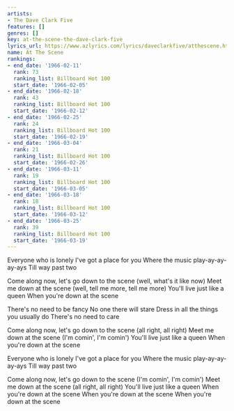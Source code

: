 ```yaml
---
artists:
- The Dave Clark Five
features: []
genres: []
key: at-the-scene-the-dave-clark-five
lyrics_url: https://www.azlyrics.com/lyrics/daveclarkfive/atthescene.html
name: At The Scene
rankings:
- end_date: '1966-02-11'
  rank: 73
  ranking_list: Billboard Hot 100
  start_date: '1966-02-05'
- end_date: '1966-02-18'
  rank: 43
  ranking_list: Billboard Hot 100
  start_date: '1966-02-12'
- end_date: '1966-02-25'
  rank: 24
  ranking_list: Billboard Hot 100
  start_date: '1966-02-19'
- end_date: '1966-03-04'
  rank: 21
  ranking_list: Billboard Hot 100
  start_date: '1966-02-26'
- end_date: '1966-03-11'
  rank: 19
  ranking_list: Billboard Hot 100
  start_date: '1966-03-05'
- end_date: '1966-03-18'
  rank: 18
  ranking_list: Billboard Hot 100
  start_date: '1966-03-12'
- end_date: '1966-03-25'
  rank: 39
  ranking_list: Billboard Hot 100
  start_date: '1966-03-19'
---
```


Everyone who is lonely
I've got a place for you
Where the music play-ay-ay-ay-ays
Till way past two

Come along now, let's go down to the scene
(well, what's it like now)
Meet me down at the scene
(well, tell me more, tell me more)
You'll live just like a queen
When you're down at the scene

There's no need to be fancy
No one there will stare
Dress in all the things you usually do
There's no need to care

Come along now, let's go down to the scene
(all right, all right)
Meet me down at the scene
(I'm comin', I'm comin')
You'll live just like a queen
When you're down at the scene

Everyone who is lonely
I've got a place for you
Where the music play-ay-ay-ay-ays
Till way past two

Come along now, let's go down to the scene
(I'm comin', I'm comin')
Meet me down at the scene
(all right, all right)
You'll live just like a queen
When you're down at the scene
When you're down at the scene
When you're down at the scene



